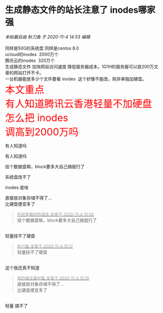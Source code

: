 # 生成静态文件的站长注意了 inodes哪家强


<i class="pstatus"> 本帖最后由 秋刀鱼 于 2020-11-4 14:53 编辑 </i><br />
<br />
同样是50G的系统盘 同样是centos 8.0<br />
ucloud的inodes&nbsp;&nbsp;2000万个<br />
<img id="aimg_tbzBl" onclick="zoom(this, this.src, 0, 0, 0)" class="zoom" src="https://s1.ax1x.com/2020/11/04/Bctm5t.jpg" onmouseover="img_onmouseoverfunc(this)" onload="thumbImg(this)" border="0" alt="" /><br />
腾讯云的inodes&nbsp;&nbsp;320万个<br />
<img id="aimg_JE7E2" onclick="zoom(this, this.src, 0, 0, 0)" class="zoom" src="https://s1.ax1x.com/2020/11/04/BcteUI.jpg" onmouseover="img_onmouseoverfunc(this)" onload="thumbImg(this)" border="0" alt="" /><br />
生成静态文件 加快网站访问速度 降低服务器成本。1G1H的服务器可以放200万文章的网站打开不卡。<br />
一台机器能放多少个文件要看 inodes&nbsp;&nbsp;这个好像不能改，除非单独加硬盘。<br />
<font color="Red"><font size="6">本文重点<br />
有人知道腾讯云香港轻量不加硬盘怎么把 inodes&nbsp;&nbsp;<br />
调高到2000万吗</font></font>

有人知道吗

有人知道吗

挂个数据盘嘛，block要多大自己搞就行了

系统盘改不了<img id="aimg_i25Y7" onclick="zoom(this, this.src, 0, 0, 0)" class="zoom" src="https://cdn.jsdelivr.net/gh/hishis/forum-master/public/images/patch.gif" onmouseover="img_onmouseoverfunc(this)" onload="thumbImg(this)" border="0" alt="" />

inodes 是啥

直接放对象存储不得了...<br />
比硬盘便宜多了

<div class="quote"><blockquote><font size="2"><a href="https://www.hostloc.com/forum.php?mod=redirect&amp;goto=findpost&amp;pid=9401875&amp;ptid=762348" target="_blank"><font color="#999999">PHP是最好的语言 发表于 2020-11-4 15:05</font></a></font><br />
挂个数据盘嘛，block要多大自己搞就行了</blockquote></div><br />
轻量挂不了硬盘 

<div class="quote"><blockquote><font size="2"><a href="https://www.hostloc.com/forum.php?mod=redirect&amp;goto=findpost&amp;pid=9401932&amp;ptid=762348" target="_blank"><font color="#999999">秋刀鱼 发表于 2020-11-4 15:17</font></a></font><br />
轻量挂不了硬盘</blockquote></div><br />
这个我还真不知道

<div class="quote"><blockquote><font size="2"><a href="https://www.hostloc.com/forum.php?mod=redirect&amp;goto=findpost&amp;pid=9401895&amp;ptid=762348" target="_blank"><font color="#999999">我的辣文最好看 发表于 2020-11-4 15:10</font></a></font><br />
直接放对象存储不得了...<br />
比硬盘便宜多了</blockquote></div><br />
轻量 搞不了
